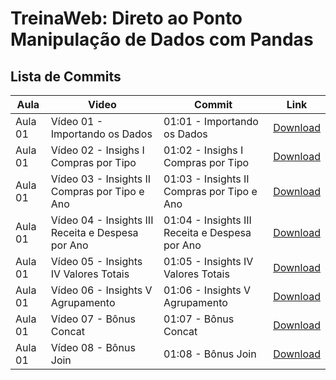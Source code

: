 
# TreinaWeb: Direto ao Ponto Manipulação de Dados com Pandas

## Lista de Commits

Aula | Video | Commit | Link
------ | ------ | ------ | ------
Aula 01 | Vídeo 01 - Importando os Dados | 01:01 - Importando os Dados | [Download](https://github.com/treinaweb/treinaweb-manipulacao-de-dados-com-pandas/archive/1a2ff23966b93409243afbef014273eadd4c62ed.zip)
Aula 01 | Vídeo 02 - Insighs I Compras por Tipo | 01:02 - Insighs I Compras por Tipo | [Download](https://github.com/treinaweb/treinaweb-manipulacao-de-dados-com-pandas/archive/ad0f3af43456d9f6d6b6526426252a62b8eeea1e.zip)
Aula 01 | Vídeo 03 - Insights II Compras por Tipo e Ano | 01:03 - Insights II Compras por Tipo e Ano | [Download](https://github.com/treinaweb/treinaweb-manipulacao-de-dados-com-pandas/archive/5397b6c3f49c52e4ec34e911fa0ae6db9cffc066.zip)
Aula 01 | Vídeo 04 - Insights III Receita e Despesa por Ano | 01:04 - Insights III Receita e Despesa por Ano | [Download](https://github.com/treinaweb/treinaweb-manipulacao-de-dados-com-pandas/archive/07a007e0ece3772f5c6874d7fc17a8038502c1f1.zip)
Aula 01 | Vídeo 05 - Insights IV Valores Totais | 01:05 - Insights IV Valores Totais | [Download](https://github.com/treinaweb/treinaweb-manipulacao-de-dados-com-pandas/archive/7c5747a727c438668de0938d081a405a84cbf596.zip)
Aula 01 | Vídeo 06 - Insights V Agrupamento | 01:06 - Insights V Agrupamento | [Download](https://github.com/treinaweb/treinaweb-manipulacao-de-dados-com-pandas/archive/6c2269a197136cee3a5c7f4af10fac82c9bfc9f3.zip)
Aula 01 | Vídeo 07 - Bônus Concat | 01:07 - Bônus Concat | [Download](https://github.com/treinaweb/treinaweb-manipulacao-de-dados-com-pandas/archive/af514d39cd820932d103458aad7a41715c1a4f26.zip)
Aula 01 | Vídeo 08 - Bônus Join | 01:08 - Bônus Join | [Download](https://github.com/treinaweb/treinaweb-manipulacao-de-dados-com-pandas/archive/7329fddf6e1b35e8ad861c1e31f713bd524c7164.zip)
